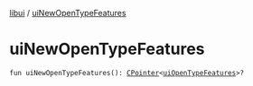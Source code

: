[libui](index.md) / [uiNewOpenTypeFeatures](./ui-new-open-type-features.md)

# uiNewOpenTypeFeatures

`fun uiNewOpenTypeFeatures(): `[`CPointer`](../kotlinx.cinterop/-c-pointer/index.md)`<`[`uiOpenTypeFeatures`](ui-open-type-features.md)`>?`